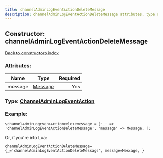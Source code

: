 ```yaml
---
title: channelAdminLogEventActionDeleteMessage
description: channelAdminLogEventActionDeleteMessage attributes, type and example
---
```

## Constructor: channelAdminLogEventActionDeleteMessage  
[Back to constructors index](index.md)



### Attributes:

| Name     |    Type       | Required |
|----------|:-------------:|---------:|
|message|[Message](../types/Message.md) | Yes|



### Type: [ChannelAdminLogEventAction](../types/ChannelAdminLogEventAction.md)


### Example:

```
$channelAdminLogEventActionDeleteMessage = ['_' => 'channelAdminLogEventActionDeleteMessage', 'message' => Message, ];
```  

Or, if you're into Lua:  


```
channelAdminLogEventActionDeleteMessage={_='channelAdminLogEventActionDeleteMessage', message=Message, }

```


